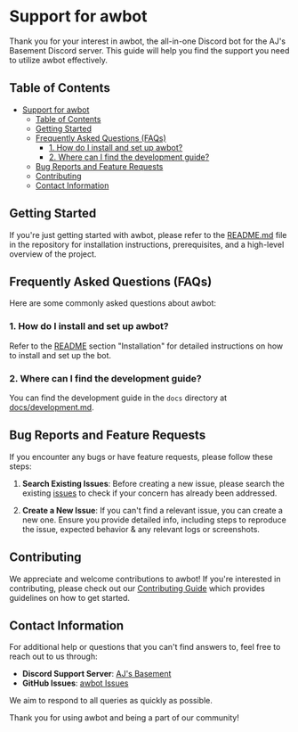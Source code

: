 # Support for awbot

Thank you for your interest in awbot, the all-in-one Discord bot for the AJ's Basement Discord server. This guide will help you find the support you need to utilize awbot effectively.

## Table of Contents

- [Support for awbot](#support-for-awbot)
  - [Table of Contents](#table-of-contents)
  - [Getting Started](#getting-started)
  - [Frequently Asked Questions (FAQs)](#frequently-asked-questions-faqs)
    - [1. How do I install and set up awbot?](#1-how-do-i-install-and-set-up-awbot)
    - [2. Where can I find the development guide?](#2-where-can-i-find-the-development-guide)
  - [Bug Reports and Feature Requests](#bug-reports-and-feature-requests)
  - [Contributing](#contributing)
  - [Contact Information](#contact-information)

## Getting Started

If you're just getting started with awbot, please refer to the [README.md](README.md) file in the repository for installation instructions, prerequisites, and a high-level overview of the project.

## Frequently Asked Questions (FAQs)

Here are some commonly asked questions about awbot:

### 1. How do I install and set up awbot?

Refer to the [README](README.md) section "Installation" for detailed instructions on how to install and set up the bot.

### 2. Where can I find the development guide?

You can find the development guide in the `docs` directory at [docs/development.md](docs/development.md).

## Bug Reports and Feature Requests

If you encounter any bugs or have feature requests, please follow these steps:

1. **Search Existing Issues**: Before creating a new issue, please search the existing [issues](https://github.com/awfixers-stuff/awbot/issues) to check if your concern has already been addressed.

2. **Create a New Issue**: If you can't find a relevant issue, you can create a new one. Ensure you provide detailed info, including steps to reproduce the issue, expected behavior & any relevant logs or screenshots.

## Contributing

We appreciate and welcome contributions to awbot! If you're interested in contributing, please check out our [Contributing Guide](CONTRIBUTING.md) which provides guidelines on how to get started.

## Contact Information

For additional help or questions that you can't find answers to, feel free to reach out to us through:

- **Discord Support Server**: [AJ's Basement](https://inv.wtf/deadinside)
- **GitHub Issues**: [awbot Issues](https://github.com/awfixers-stuff/awbot/issues)

We aim to respond to all queries as quickly as possible.

Thank you for using awbot and being a part of our community!

